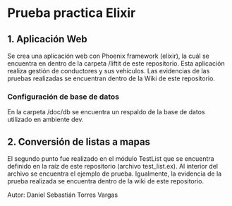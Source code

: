 # Prueba practica Elixir

## 1. Aplicación Web
Se crea una aplicación web con Phoenix framework (elixir), la cuál se encuentra en dentro de la carpeta /liftit de este repositorio. 
Esta aplicación realiza gestión de conductores y sus vehículos.
Las evidencias de las pruebas realizadas se encuentran dentro de la Wiki de este repositorio.

### Configuración de base de datos
En la carpeta /doc/db se encuentra un respaldo de la base de datos utilizado en ambiente dev.

## 2. Conversión de listas a mapas
El segundo punto fue realizado en el módulo TestList que se encuentra definido en la raíz de este repositorio (archivo test_list.ex). Al interior del archivo se encuentra el ejemplo de prueba.
Igualmente, la evidencia de la prueba realizada se encuentra dentro de la wiki de este repositorio.

Autor: Daniel Sebastián Torres Vargas
